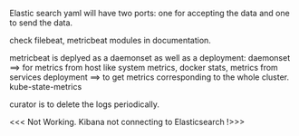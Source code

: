 Elastic search yaml will have two ports: one for accepting the data and one to send the data.

check filebeat, metricbeat modules in documentation.

metricbeat is deplyed as a daemonset as well as a deployment:
daemonset ==> for metrics from host like system metrics, docker stats, metrics from services
deployment ==> to get metrics corresponding to the whole cluster. kube-state-metrics

curator is to delete the logs periodically.

<<< Not Working. Kibana not connecting to Elasticsearch !>>>

